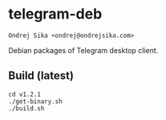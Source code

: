 # telegram-deb

    Ondrej Sika <ondrej@ondrejsika.com>

Debian packages of Telegram desktop client.

## Build (latest)

```
cd v1.2.1
./get-binary.sh
./build.sh
```

